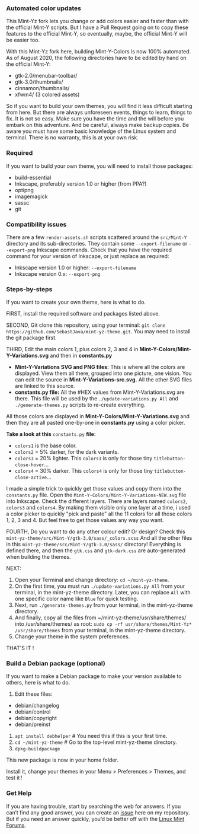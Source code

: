 
### Automated color updates
This Mint-Yz fork lets you change or add colors easier and faster than with the official Mint-Y scripts. But I have a Pull Request going on to copy these features to the official Mint-Y, so eventually, maybe, the official Mint-Y will be easier too.

With this Mint-Yz fork here, building Mint-Y-Colors is now 100% automated. As of August 2020, the following directories have to be edited by hand on the official Mint-Y:

  * gtk-2.0/menubar-toolbar/  
  * gtk-3.0/thumbnails/  
  * cinnamon/thumbnails/  
  * xfwm4/ (3 colored assets)

So if you want to build your own themes, you will find it less difficult starting from here. But there are always unforeseen events, things to learn, things to fix. It is not so easy. Make sure you have the time and the will before you embark on this adventure. And be careful, always make backup copies. Be aware you must have some basic knowledge of the Linux system and terminal. There is no warranty, this is at your own risk.

### Required
If you want to build your own theme, you will need to install those packages:
 
  * build-essential
  * Inkscape, preferably version 1.0 or higher (from PPA?)
  * optipng  
  * imagemagick
  * sassc
  * git

### Compatibility issues
There are a few `render-assets.sh` scripts scattered around the `src/Mint-Y` directory and its sub-directories. They contain some `--export-filename` or `--export-png` Inkscape commands. Check that you have the required command for your version of Inkscape, or just replace as required:
 
  * Inkscape version 1.0 or higher: `--export-filename`  
  * Inkscape version 0.x: `--export-png`

### Steps-by-steps
If you want to create your own theme, here is what to do.

FIRST, install the required software and packages listed above.

SECOND, Git clone this repository, using your terminal: `git clone https://github.com/SebastJava/mint-yz-theme.git`. You may need to install the git package first.

THIRD, Edit the main colors 1, plus colors 2, 3 and 4 in **Mint-Y-Colors/Mint-Y-Variations.svg** and then in **constants.py**

* **Mint-Y-Variations SVG and PNG files:** This is where all the colors are displayed. View them all there, grouped into one picture, one vision. You can edit the source in **Mint-Y-Variations-src.svg.** All the other SVG files are linked to this source.
* **constants.py file:** All the #HEX values from Mint-Y-Variations.svg are there. This file will be used by the `./update-variations.py All` and `./generate-themes.py` scripts to re-create everything.

All those colors are displayed in **Mint-Y-Colors/Mint-Y-Variations.svg** and then they are all pasted one-by-one in **constants.py** using a color picker.

**Take a look at this** `constants.py` **file:**

* `colors1` is the base color.
* `colors2` = 5% darker, for the dark variants.
* `colors3` = 20% lighter. This `colors3` is only for those tiny `titlebutton-close-hover`...
* `colors4` = 30% darker. This `colors4` is only for those tiny `titlebutton-close-active`...

I made a simple trick to quickly get those values and copy them into the `constants.py` file. Open the `Mint-Y-Colors/Mint-Y-Variations-NEW.svg` file into Inkscape. Check the different layers. There are layers named `colors2`, `colors3` and `colors4`. By making them visible only one layer at a time, i used a color picker to quickly "pick and paste" all the 11 colors for all those colors 1, 2, 3 and 4. But feel free to get those values any way you want.

FOURTH, Do you want to do any other colour edit? Or design? Check this `mint-yz-theme/src/Mint-Y/gtk-3.0/sass/_colors.scss` And all the other files in this `mint-yz-theme/src/Mint-Y/gtk-3.0/sass/` directory! Everything is defined there, and then the `gtk.css` and `gtk-dark.css` are auto-generated when building the themes.

NEXT:

1. Open your Terminal and change directory: `cd ~/mint-yz-theme`.
1. On the first time, you must run `./update-variations.py All` from your terminal, in the mint-yz-theme directory. Later, you can replace `All` with one specific color name like `Blue` for quick testing.
1. Next, run `./generate-themes.py` from your terminal, in the mint-yz-theme directory.
1. And finally, copy all the files from ~/mint-yz-theme/usr/share/themes/ into /usr/share/themes/ as root: `sudo cp -rf usr/share/themes/Mint-Yz* /usr/share/themes` from your terminal, in the mint-yz-theme directory.
1. Change your theme in the system preferences.

THAT'S IT !

### Build a Debian package (optional)

If you want to make a Debian package to make your version available to others, here is what to do.

1. Edit these files:
  - debian/changelog
  - debian/control
  - debian/copyright
  - debian/preinst
1. `apt install debhelper` # You need this if this is your first time.
1. `cd ~/mint-yz-theme` # Go to the top-level mint-yz-theme directory.
1. `dpkg-buildpackage`

This new package is now in your home folder.

Install it, change your themes in your Menu > Preferences > Themes, and test it !

### Get Help
If you are having trouble, start by searching the web for answers. If you can’t find any good answer, you can create an [issue](https://github.com/SebastJava/mint-yz-theme/issues) here on my repository. But if you need an answer quickly, you’d be better off with the [Linux Mint Forums](https://forums.linuxmint.com/).
